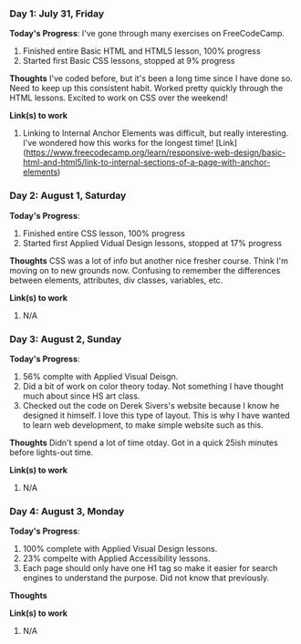 ### Day 1: July 31, Friday

**Today's Progress**: I've gone through many exercises on FreeCodeCamp.
1. Finished entire Basic HTML and HTML5 lesson, 100% progress 
2. Started first Basic CSS lessons, stopped at 9% progress

**Thoughts** I've coded before, but it's been a long time since I have done so. Need to keep up this consistent habit. Worked pretty quickly through the HTML lessons. Excited to work on CSS over the weekend! 

**Link(s) to work**
1. Linking to Internal Anchor Elements was difficult, but really interesting. I've wondered how this works for the longest time! [Link] (https://www.freecodecamp.org/learn/responsive-web-design/basic-html-and-html5/link-to-internal-sections-of-a-page-with-anchor-elements)



### Day 2: August 1, Saturday

**Today's Progress**: 
1. Finished entire CSS lesson, 100% progress
2. Started first Applied Vidual Design lessons, stopped at 17% progress

**Thoughts** 
CSS was a lot of info but another nice fresher course. Think I'm moving on to new grounds now. Confusing to remember the differences between elements, attributes, div classes, variables, etc. 

**Link(s) to work**
1. N/A



### Day 3: August 2, Sunday

**Today's Progress**: 
1. 56% complte with Applied Visual Deisgn.
2. Did a bit of work on color theory today. Not something I have thought much about since HS art class.
3. Checked out the code on Derek Sivers's website because I know he designed it himself. I love this type of layout. This is why I have wanted to learn web development, to make simple website such as this. 

**Thoughts** 
Didn't spend a lot of time otday. Got in a quick 25ish minutes before lights-out time. 

**Link(s) to work**
1. N/A



### Day 4: August 3, Monday

**Today's Progress**: 
1. 100% complete with Applied Visual Design lessons.
2. 23% compelte with Applied Accessibility lessons.
3. Each page should only have one H1 tag so make it easier for search engines to understand the purpose. Did not know that previously.

**Thoughts** 


**Link(s) to work**
1. N/A
